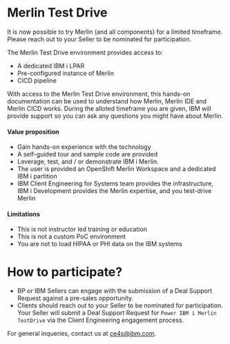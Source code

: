 # Merlin Test Drive

It is now possible to try Merlin (and all components) for a limited timeframe.  Please reach out to your Seller to be nominated for participation.

The Merlin Test Drive environment provides access to:

* A dedicated IBM i LPAR
* Pre-configured instance of Merlin
* CICD pipeline

With access to the Merlin Test Drive environment, this hands-on documentation can be used to understand how Merlin, Merlin IDE and Merlin CICD works. During the alloted timeframe you are given, IBM will provide support so you can ask any questions you might have about Merlin.

#### Value proposition

* Gain hands-on experience with the technology
* A self-guided tour and sample code are provided
* Leverage, test, and / or demonstrate IBM i Merlin.
* The user is provided an OpenShift Merlin Workspace and a dedicated IBM i partition
* IBM Client Engineering for Systems team provides the infrastructure, IBM i Development provides the Merlin expertise, and you test-drive Merlin

#### Limitations

* This is not instructor led training or education
* This is not a custom PoC environment
* You are not to load HIPAA or PHI data on the IBM systems

# How to participate?

* BP or IBM Sellers can engage with the submission of a Deal Support Request against a pre-sales opportunity.
* Clients should reach out to your Seller to be nominated for participation.  Your Seller will submit a Deal Support Request for `Power IBM i Merlin TestDrive` via the Client Engineering engagement process.
 
For general inqueries, contact us at ce4s@ibm.com.
